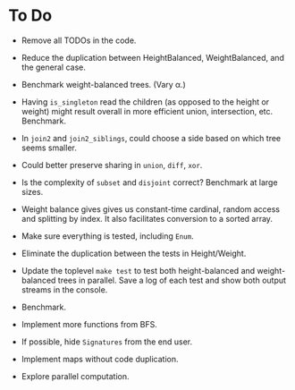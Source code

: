 # To Do

* Remove all TODOs in the code.

* Reduce the duplication between HeightBalanced, WeightBalanced,
  and the general case.

* Benchmark weight-balanced trees. (Vary α.)

* Having `is_singleton` read the children (as opposed to the height or weight)
  might result overall in more efficient union, intersection, etc. Benchmark.

* In `join2` and `join2_siblings`,
  could choose a side based on which tree seems smaller.

* Could better preserve sharing in `union`, `diff`, `xor`.

* Is the complexity of `subset` and `disjoint` correct?
  Benchmark at large sizes.

* Weight balance gives gives us constant-time cardinal,
  random access and splitting by index.
  It also facilitates conversion to a sorted array.

* Make sure everything is tested, including `Enum`.

* Eliminate the duplication between the tests in Height/Weight.

* Update the toplevel `make test` to test both height-balanced and
  weight-balanced trees in parallel. Save a log of each test and
  show both output streams in the console.

* Benchmark.

* Implement more functions from BFS.

* If possible, hide `Signatures` from the end user.

* Implement maps without code duplication.

* Explore parallel computation.
